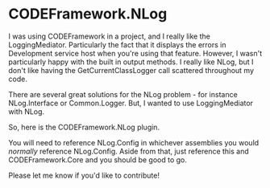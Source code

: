 # CODEFramework.NLog
I was using CODEFramework in a project, and I really like the LoggingMediator. Particularly the fact that it displays the errors in Development service host when you're using that feature. However, I wasn't particularly happy with the built in output methods. I really like NLog, but I don't like having the GetCurrentClassLogger call scattered throughout my code.

There are several great solutions for the NLog problem - for instance NLog.Interface or Common.Logger. But, I wanted to use LoggingMediator with NLog.

So, here is the CODEFramework.NLog plugin.

You will need to reference NLog.Config in whichever assemblies you would *normally* reference NLog.Config. Aside from that, just reference this and CODEFramework.Core and you should be good to go.

Please let me know if you'd like to contribute!
